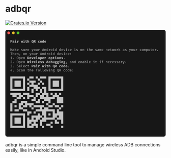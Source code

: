 # adbqr

[![Crates.io Version](https://img.shields.io/crates/v/adbqr)](https://crates.io/crates/adbqr)

![adbqr Screenshot](screenshot.png)

adbqr is a simple command line tool to manage wireless ADB connections easily, like in Android Studio.

